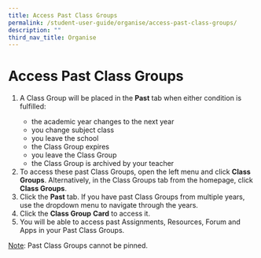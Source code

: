 ```yaml
---
title: Access Past Class Groups
permalink: /student-user-guide/organise/access-past-class-groups/
description: ""
third_nav_title: Organise
---
```

<h1>Access Past Class Groups</h1>
  <ol>
    <li>A Class Group will be placed in the <strong>Past</strong> tab when either condition is fulfilled:</li>
    <ul>
      <li>the academic year changes to the next year</li>
      <li>you change subject class</li>
      <li>you leave the school</li>
      <li>the Class Group expires</li>
      <li>you leave the Class Group</li>
      <li>the Class Group is archived by your teacher</li>
    </ul>
    <li>To access these past Class Groups, open the left menu and click <strong>Class Groups</strong>. Alternatively, in the Class Groups tab from the homepage, click <strong>Class Groups</strong>.</li>
    <li>Click the <strong>Past</strong> tab. If you have past Class Groups from multiple years, use the dropdown menu to navigate through the years.</li>
    <li>Click the <strong>Class Group</strong> <strong>Card</strong> to access it.</li>
    <li>You will be able to access past Assignments, Resources, Forum and Apps in your Past Class Groups.</li>
  </ol>
  <p><u>Note</u>: Past Class Groups cannot be pinned.</p>